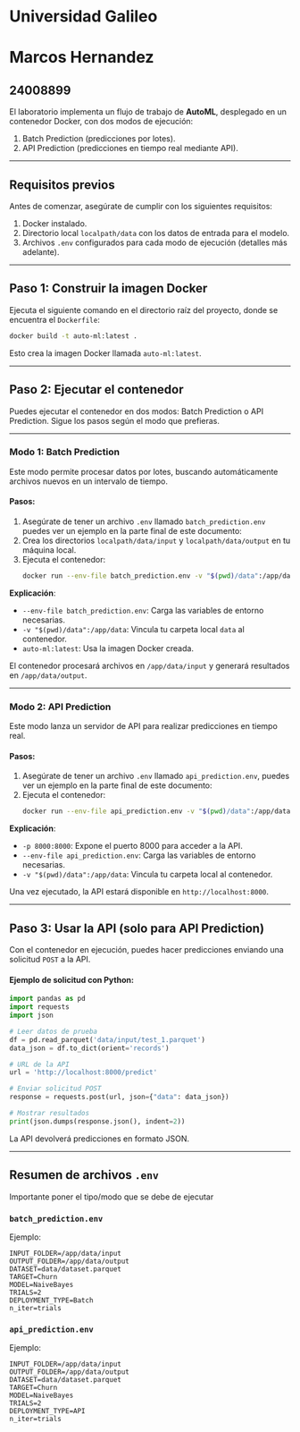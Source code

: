 # Universidad Galileo
# Marcos Hernandez 
## 24008899

El laboratorio implementa un flujo de trabajo de **AutoML**, desplegado en un contenedor Docker, con dos modos de ejecución:
1. Batch Prediction (predicciones por lotes).
2. API Prediction (predicciones en tiempo real mediante API).

---

## Requisitos previos

Antes de comenzar, asegúrate de cumplir con los siguientes requisitos:
1. Docker instalado.
2. Directorio local `localpath/data` con los datos de entrada para el modelo.
3. Archivos `.env` configurados para cada modo de ejecución (detalles más adelante).

---

## Paso 1: Construir la imagen Docker

Ejecuta el siguiente comando en el directorio raíz del proyecto, donde se encuentra el `Dockerfile`:

```bash
docker build -t auto-ml:latest .
```

Esto crea la imagen Docker llamada `auto-ml:latest`.

---

## Paso 2: Ejecutar el contenedor

Puedes ejecutar el contenedor en dos modos: Batch Prediction o API Prediction. Sigue los pasos según el modo que prefieras.

---

### **Modo 1: Batch Prediction**

Este modo permite procesar datos por lotes, buscando automáticamente archivos nuevos en un intervalo de tiempo.

#### Pasos:
1. Asegúrate de tener un archivo `.env` llamado `batch_prediction.env`  puedes ver un ejemplo en la parte final de este documento:
2. Crea los directorios `localpath/data/input` y `localpath/data/output` en tu máquina local.
3. Ejecuta el contenedor:
   ```bash
   docker run --env-file batch_prediction.env -v "$(pwd)/data":/app/data auto-ml:latest
   ```

**Explicación**:
- `--env-file batch_prediction.env`: Carga las variables de entorno necesarias.
- `-v "$(pwd)/data":/app/data`: Vincula tu carpeta local `data` al contenedor.
- `auto-ml:latest`: Usa la imagen Docker creada.

El contenedor procesará archivos en `/app/data/input` y generará resultados en `/app/data/output`.

---

### **Modo 2: API Prediction**

Este modo lanza un servidor de API para realizar predicciones en tiempo real.

#### Pasos:
1. Asegúrate de tener un archivo `.env` llamado `api_prediction.env`, puedes ver un ejemplo en la parte final de este documento:
2. Ejecuta el contenedor:
   ```bash
   docker run --env-file api_prediction.env -v "$(pwd)/data":/app/data -p 8000:8000 auto-ml:latest
   ```

**Explicación**:
- `-p 8000:8000`: Expone el puerto 8000 para acceder a la API.
- `--env-file api_prediction.env`: Carga las variables de entorno necesarias.
- `-v "$(pwd)/data":/app/data`: Vincula tu carpeta local al contenedor.

Una vez ejecutado, la API estará disponible en `http://localhost:8000`.

---

## Paso 3: Usar la API (solo para API Prediction)

Con el contenedor en ejecución, puedes hacer predicciones enviando una solicitud `POST` a la API.

#### Ejemplo de solicitud con Python:
```python
import pandas as pd
import requests
import json

# Leer datos de prueba
df = pd.read_parquet('data/input/test_1.parquet')
data_json = df.to_dict(orient='records')

# URL de la API
url = 'http://localhost:8000/predict'

# Enviar solicitud POST
response = requests.post(url, json={"data": data_json})

# Mostrar resultados
print(json.dumps(response.json(), indent=2))
```

La API devolverá predicciones en formato JSON.

---

## Resumen de archivos `.env`
Importante poner el tipo/modo que se debe de ejecutar

### `batch_prediction.env`
Ejemplo:
```env
INPUT_FOLDER=/app/data/input
OUTPUT_FOLDER=/app/data/output
DATASET=data/dataset.parquet
TARGET=Churn
MODEL=NaiveBayes
TRIALS=2
DEPLOYMENT_TYPE=Batch
n_iter=trials
```


### `api_prediction.env`
Ejemplo:
```env
INPUT_FOLDER=/app/data/input
OUTPUT_FOLDER=/app/data/output
DATASET=data/dataset.parquet
TARGET=Churn
MODEL=NaiveBayes
TRIALS=2
DEPLOYMENT_TYPE=API
n_iter=trials
```

